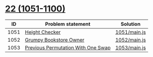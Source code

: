 # [22 (1051-1100)](https://leetcode.com/problemset/all/#page-22)


| ID   | Problem statement                                                                                       | Solution                     |
|------|---------------------------------------------------------------------------------------------------------|------------------------------|
| 1051 | [Height Checker](https://leetcode.com/problems/height-checker/)                                         | [1051/main.js](1051/main.js) |
| 1052 | [Grumpy Bookstore Owner](https://leetcode.com/problems/grumpy-bookstore-owner/)                         | [1052/main.js](1052/main.js) |
| 1053 | [Previous Permutation With One Swap](https://leetcode.com/problems/previous-permutation-with-one-swap/) | [1053/main.js](1053/main.js) |

